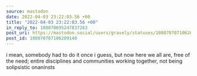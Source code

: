 ```yaml
---
source: mastodon
date: 2022-04-03 23:22:03.56 +00
title: "2022-04-03 23:22:03.56 +00"
in_reply_to: 108070695247837263
post_uri: https://mastodon.social/users/gravely/statuses/108070707106209140
post_id: 108070707106209140
---
```

i mean, somebody had to do it once i guess, but now here we all are, free of the need; entire disciplines and communities working together, not being solipsistic onaninsts



